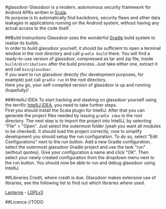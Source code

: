 #glassdoor
Glassdoor is a modern, autonomous security framework for Android APKs written in [Scala](http://scala-lang.org/).  
Its purpose is to automatically find backdoors, security flaws and other data leakages in applications running on the Android system, without having any actual access to the code itself.

##Build Instructions
Glassdoor uses the wonderful [Gradle](https://gradle.org/) build system to realise its builds.  
In order to build glassdoor yourself, it should be sufficient to open a terminal window in the root directory and call `gradle build` there. You will find a ready-to-use version of glassdoor, compressed as tar and zip file, inside `build/distributions` after the build process. Just take either one, extract it and call `bin/glassdoor`.  
If you want to run glassdoor directly (for development purposes, for example) just call `gradle run` in the root directory.  
Here you go, your self-compiled version of glassdoor is up and running (hopefully)!

###IntelliJ IDEA
To start hacking and slashing on glassdoor yourself using the terrific [IntelliJ IDEA](https://www.jetbrains.com/idea/), you need to take further steps.  
First you should install the Scala plugin for IntelliJ. After that you can generate the project files needed by issuing `gradle idea` in the root directory.
The next step is to import the project into IntelliJ, by selecting "File" > "Open". Just select the outermost folder (yeah you want all modules to be checked).
It should load the project correctly; now to simplify development you should setup the run configuration. To do so, select "Edit Configurations" next to the run button.
Add a new Gradle configuration, select the outermost glassdoor Gradle project and use the task "run" (without quotes). Give your configuration a name and click "OK".
Then select your newly created configuration from the dropdown menu next to the run button. You should now be able to run and debug glassdoor using IntelliJ.

##Libraries
Credit, where credit is due. Glassdoor makes extensive use of libraries, see the following list to find out which libraries where used.

[Lanterna](https://github.com/mabe02/lanterna) - [LGPLv3](https://www.gnu.org/copyleft/lesser.html)

##Licence
//TODO